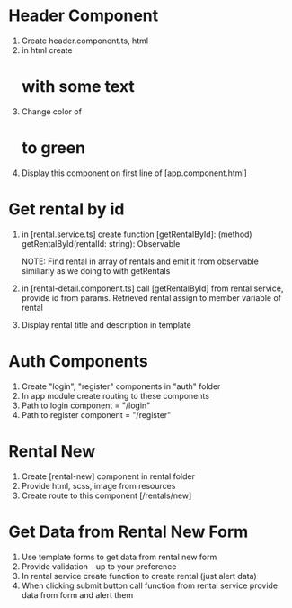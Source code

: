 
# Header Component
1. Create header.component.ts, html
2. in html create <h1> with some text
3. Change color of <h1> to green
4. Display this component on first line of [app.component.html]


# Get rental by id
1. in [rental.service.ts] create function [getRentalById]: 
   (method) getRentalById(rentalId: string): Observable<Rental>

   NOTE: Find rental in array of rentals and emit it from observable similiarly as we doing to with getRentals
2. in [rental-detail.component.ts] call [getRentalById] from rental      service, provide id from params. Retrieved rental assign to member variable of rental
3. Display rental title and description in template

# Auth Components
1. Create "login", "register" components in "auth" folder
2. In app module create routing to these components
4. Path to login component = "/login"
4. Path to register component = "/register"

# Rental New
1. Create [rental-new] component in rental folder
2. Provide html, scss, image from resources
3. Create route to this component [/rentals/new]

# Get Data from Rental New Form
1. Use template forms to get data from rental new form
2. Provide validation - up to your preference
3. In rental service create function to create rental (just alert data)
4. When clicking submit button call function from rental service
 provide data from form and alert them
